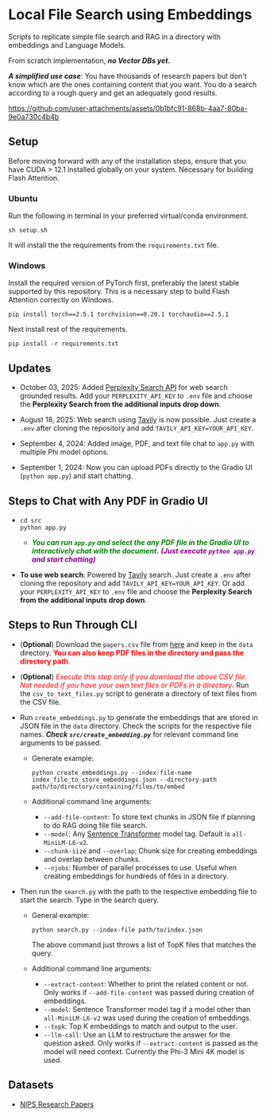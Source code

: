# Local File Search using Embeddings

Scripts to replicate simple file search and RAG in a directory with embeddings and Language Models.

From scratch implementation, ***no Vector DBs yet.***

***A simplified use case***: You have thousands of research papers but don't know which are the ones containing content that you want. You do a search according to a rough query and get an adequately good results. 


https://github.com/user-attachments/assets/0b1bfc91-868b-4aa7-80ba-9e0a730c4b4b

## Setup

Before moving forward with any of the installation steps, ensure that you have CUDA > 12.1 installed globally on your system. Necessary for building Flash Attention.

### Ubuntu

Run the following in terminal in your preferred virtual/conda environment.

```
sh setup.sh
```

It will install the the requirements from the `requirements.txt` file.

### Windows

Install the required version of PyTorch first, preferably the latest stable supported by this repository. This is a necessary step to build Flash Attention correctly on Windows.

```
pip install torch==2.5.1 torchvision==0.20.1 torchaudio==2.5.1
```

Next install rest of the requirements.

```
pip install -r requirements.txt
```

## Updates

* October 03, 2025: Added [Perplexity Search API](https://docs.perplexity.ai/getting-started/overview) for web search grounded results. Add your `PERPLEXITY_API_KEY` to `.env` file and choose the **Perplexity Search from the additional inputs drop down**.

* August 18, 2025: Web search using [Tavily](https://www.tavily.com/) is now possible. Just create a `.env` after cloning the repository and add `TAVILY_API_KEY=YOUR_API_KEY`.

* September 4, 2024: Added image, PDF, and text file chat to `app.py` with multiple Phi model options.

* September 1, 2024: Now you can upload PDFs directly to the Gradio UI (`python app.py`) and start chatting.

## Steps to Chat with Any PDF in Gradio UI

* ```
  cd src
  python app.py
  ```

  * <span style="color: green">***You can run `app.py` and select the any PDF file in the Gradio UI to interactively chat with the document.***</span> <span style="color: purple">***(Just execute `python app.py` and start chatting)***</span>


* **To use web search**: Powered by [Tavily](https://www.tavily.com/) search. Just create a `.env` after cloning the repository and add `TAVILY_API_KEY=YOUR_API_KEY`. Or add your `PERPLEXITY_API_KEY` to `.env` file and choose the **Perplexity Search from the additional inputs drop down**.

## Steps to Run Through CLI

* (**Optional**) Download the `papers.csv` file from [here](https://www.kaggle.com/datasets/benhamner/nips-papers?select=papers.csv) and keep in the `data` directory. <span style="color: red">**You can also keep PDF files in the directory and pass the directory path**.</span>

* (**Optional**) <span style="color: red">*Execute this step only if you download the above CSV file. Not needed if you have your own text files or PDFs in a directory*</span>. Run the `csv_to_text_files.py` script to generate a directory of text files from the CSV file. 

* Run `create_embeddings.py` to generate the embeddings that are stored in JSON file in the `data` directory. Check the scripts for the respective file names. ***Check `src/create_embedding.py`*** for relevant command line arguments to be passed.

  * Generate example:

    ```
    python create_embeddings.py --index-file-name index_file_to_store_embeddings.json --directory-path path/to/directory/containing/files/to/embed
    ```

  * Additional command line arguments:

    * `--add-file-content`: To store text chunks in JSON file if planning to do RAG doing file file search.
    * `--model`: Any [Sentence Transformer](https://www.sbert.net/docs/sentence_transformer/pretrained_models.html) model tag. Default is `all-MiniLM-L6-v2`.
    * `--chunk-size` and `--overlap`: Chunk size for creating embeddings and overlap between chunks.
    * `--njobs`: Number of parallel processes to use. Useful when creating embeddings for hundreds of files in a directory.

* Then run the `search.py` with the path to the respective embedding file to start the search. Type in the search query.

  * General example:

    ```
    python search.py --index-file path/to/index.json
    ```
  
    The above command just throws a list of TopK files that matches the query.

  * Additional command line arguments:

    * `--extract-content`: Whether to print the related content or not. Only works if `--add-file-content` was passed during creation of embeddings.
    * `--model`: Sentence Transformer model tag if a model other than `all-MiniLM-L6-v2` was used during the creation of embeddings.
    * `--topk`: Top K embeddings to match and output to the user.
    * `--llm-call`: Use an LLM to restructure the answer for the question asked. Only works if `--extract-content` is passed as the model will need context. Currently the Phi-3 Mini 4K model is used. 
  


## Datasets

* [NIPS Research Papers](https://www.kaggle.com/datasets/benhamner/nips-papers?select=papers.csv)
